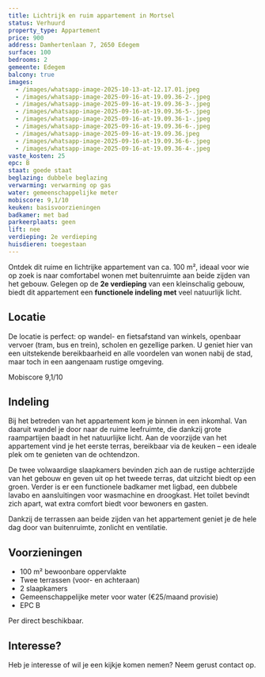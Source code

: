 ```yaml
---
title: Lichtrijk en ruim appartement in Mortsel
status: Verhuurd
property_type: Appartement
price: 900
address: Damhertenlaan 7, 2650 Edegem
surface: 100
bedrooms: 2
gemeente: Edegem
balcony: true
images:
  - /images/whatsapp-image-2025-10-13-at-12.17.01.jpeg
  - /images/whatsapp-image-2025-09-16-at-19.09.36-2-.jpeg
  - /images/whatsapp-image-2025-09-16-at-19.09.36-3-.jpeg
  - /images/whatsapp-image-2025-09-16-at-19.09.36-5-.jpeg
  - /images/whatsapp-image-2025-09-16-at-19.09.36-1-.jpeg
  - /images/whatsapp-image-2025-09-16-at-19.09.36-6-.jpeg
  - /images/whatsapp-image-2025-09-16-at-19.09.36.jpeg
  - /images/whatsapp-image-2025-09-16-at-19.09.36-6-.jpeg
  - /images/whatsapp-image-2025-09-16-at-19.09.36-4-.jpeg
vaste_kosten: 25
epc: B
staat: goede staat
beglazing: dubbele beglazing
verwarming: verwarming op gas
water: gemeenschappelijke meter
mobiscore: 9,1/10
keuken: basisvoorzieningen
badkamer: met bad
parkeerplaats: geen
lift: nee
verdieping: 2e verdieping
huisdieren: toegestaan
---
```

Ontdek dit ruime en lichtrijke appartement van ca. 100 m², ideaal voor wie op zoek is naar comfortabel wonen met buitenruimte aan beide zijden van het gebouw. Gelegen op de **2e verdieping** van een kleinschalig gebouw, biedt dit appartement een **functionele indeling met** veel natuurlijk licht. 

## Locatie

De locatie is perfect: op wandel- en fietsafstand van winkels, openbaar vervoer (tram, bus en trein), scholen en gezellige parken. U geniet hier van een uitstekende bereikbaarheid en alle voordelen van wonen nabij de stad, maar toch in een aangenaam rustige omgeving. 

Mobiscore 9,1/10 

## Indeling

Bij het betreden van het appartement kom je binnen in een inkomhal. Van daaruit wandel je door naar de ruime leefruimte, die dankzij grote raampartijen baadt in het natuurlijke licht. Aan de voorzijde van het appartement vind je het eerste terras, bereikbaar via de keuken – een ideale plek om te genieten van de ochtendzon.

De twee volwaardige slaapkamers bevinden zich aan de rustige achterzijde van het gebouw en geven uit op het tweede terras, dat uitzicht biedt op een groen. Verder is er een functionele badkamer met ligbad, een dubbele lavabo en aansluitingen voor wasmachine en droogkast. Het toilet bevindt zich apart, wat extra comfort biedt voor bewoners en gasten.

Dankzij de terrassen aan beide zijden van het appartement geniet je de hele dag door van buitenruimte, zonlicht en ventilatie.

## Voorzieningen

* 100 m² bewoonbare oppervlakte
* Twee terrassen (voor- en achteraan)
* 2 slaapkamers
* Gemeenschappelijke meter voor water (€25/maand provisie) 
* EPC B

Per direct beschikbaar.

## Interesse? 

Heb je interesse of wil je een kijkje komen nemen? Neem gerust contact op.
